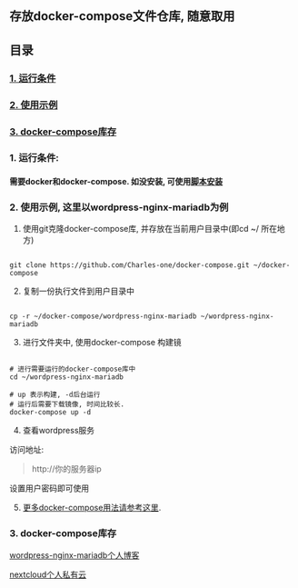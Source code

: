 
## 存放docker-compose文件仓库, 随意取用


## 目录

### <a href="#first">1. 运行条件</a>
### <a href="#two">2. 使用示例</a>
### <a href="#three">3. docker-compose库存</a>

### <a id="first">1. 运行条件:</a>

#### 需要docker和docker-compose. 如没安装, 可使用[脚本安装]()


### <a id="two">2. 使用示例, 这里以wordpress-nginx-mariadb为例</a>

1. 使用git克隆docker-compose库, 并存放在当前用户目录中(即cd ~/ 所在地方)

```

git clone https://github.com/Charles-one/docker-compose.git ~/docker-compose

```

2. 复制一份执行文件到用户目录中

```

cp -r ~/docker-compose/wordpress-nginx-mariadb ~/wordpress-nginx-mariadb

```

3. 进行文件夹中, 使用docker-compose 构建镜

```

# 进行需要运行的docker-compose库中
cd ~/wordpress-nginx-mariadb

# up 表示构建, -d后台运行
# 运行后需要下载镜像, 时间比较长.
docker-compose up -d

```

4. 查看wordpress服务

访问地址:

>http://你的服务器ip

设置用户密码即可使用

5. [更多docker-compose用法请参考这里]().


### <a id="three" >3. docker-compose库存</a>

<a href="wordpress-nginx-mariadb/">wordpress-nginx-mariadb个人博客</a>

<a href="nextcloud">nextcloud个人私有云</a>



